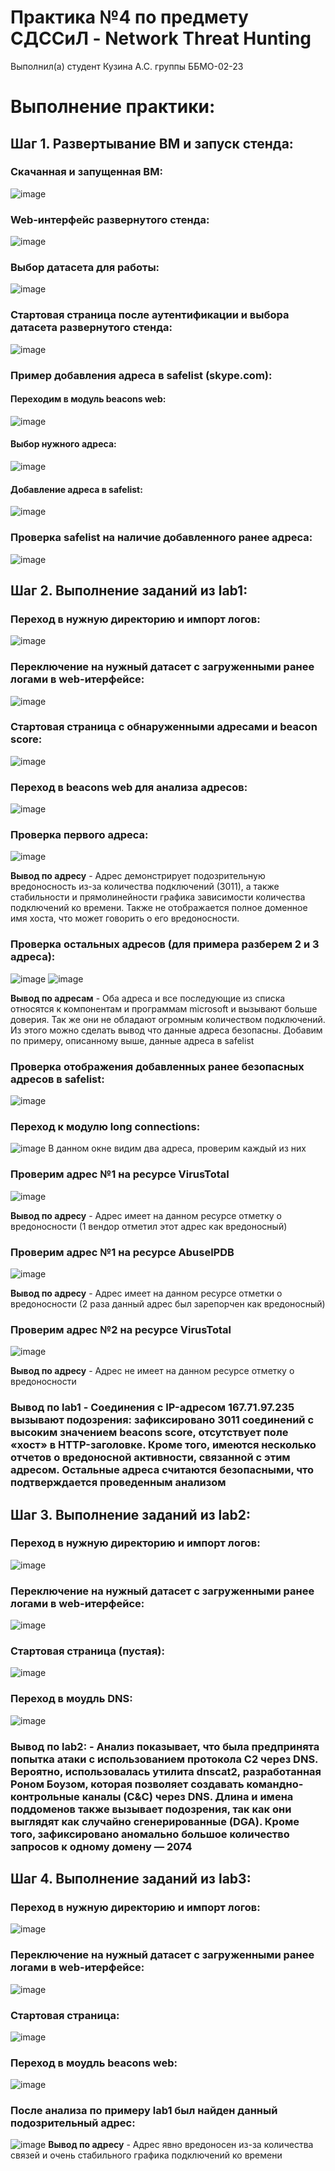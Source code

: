 # **Практика №4 по предмету СДССиЛ - Network Threat Hunting**
Выполнил(а) студент Кузина А.С. группы ББМО-02-23
# **Выполнение практики:**
## **Шаг 1. Развертывание ВМ и запуск стенда:**
### **Скачанная и запущенная ВМ:**
![image](images/1.png)
### **Web-интерфейс развернутого стенда:**
![image](images/2.png)
### **Выбор датасета для работы:**
![image](images/3.png)
### **Стартовая страница после аутентификации и выбора датасета развернутого стенда:**
![image](images/4.png)
### **Пример добавления адреса в safelist (skype.com):**
#### **Переходим в модуль beacons web:**
![image](images/5.png)
#### **Выбор нужного адреса:**
![image](images/6.png)
#### **Добавление адреса в safelist:**
![image](images/7.png)
### **Проверка safelist на наличие добавленного ранее адреса:**
![image](images/8.png)
## **Шаг 2. Выполнение заданий из lab1:**
### **Переход в нужную директорию и импорт логов:**
![image](images/9.png)
### **Переключение на нужный датасет с загруженными ранее логами в web-итерфейсе:**
![image](images/10.png)
### **Стартовая страница с обнаруженными адресами и beacon score:**
![image](images/11.png)
### **Переход в beacons web для анализа адресов:**
![image](images/12.png)
### **Проверка первого адреса:**
![image](images/12.png)

**Вывод по адресу** - Адрес демонстрирует подозрительную вредоносность из-за количества подключений (3011), а также стабильности и прямолинейности графика зависимости количества подключений ко времени. Также не отображается полное доменное имя хоста, что может говорить о его вредоносности.
### **Проверка остальных адресов (для примера разберем 2 и 3 адреса):**
![image](images/13.png)
![image](images/14.png)

**Вывод по адресам** - Оба адреса и все последующие из списка относятся к компонентам и программам microsoft и вызывают больше доверия. Так же они не обладают огромным количеством подключений. Из этого можно сделать вывод что данные адреса безопасны. Добавим по примеру, описанному выше, данные адреса в safelist
### **Проверка отображения добавленных ранее безопасных адресов в safelist:**
![image](images/15.png)
### **Переход к модулю long connections:**
![image](images/16.png)
В данном окне видим два адреса, проверим каждый из них
### **Проверим адрес №1 на ресурсе VirusTotal**
![image](images/17.png)

**Вывод по адресу** - Адрес имеет на данном ресурсе отметку о вредоносности (1 вендор отметил этот адрес как вредоносный)
### **Проверим адрес №1 на ресурсе AbuselPDB**
![image](images/18.png)

**Вывод по адресу** - Адрес имеет на данном ресурсе отметки о вредоносности (2 раза данный адрес был зарепорчен как вредоносный)
### **Проверим адрес №2 на ресурсе VirusTotal**
![image](images/19.png)

**Вывод по адресу** - Адрес не имеет на данном ресурсе отметку о вредоносности
### **Вывод по lab1** - Соединения с IP-адресом 167.71.97.235 вызывают подозрения: зафиксировано 3011 соединений с высоким значением beacons score, отсутствует поле «хост» в HTTP-заголовке. Кроме того, имеются несколько отчетов о вредоносной активности, связанной с этим адресом. Остальные адреса считаются безопасными, что подтверждается проведенным анализом
## **Шаг 3. Выполнение заданий из lab2:**
### **Переход в нужную директорию и импорт логов:**
![image](images/20.png)
### **Переключение на нужный датасет с загруженными ранее логами в web-итерфейсе:**
![image](images/21.png)
### **Стартовая страница (пустая):**
![image](images/22.png)
### **Переход в моудль DNS:**
![image](images/23.png)
### **Вывод по lab2:** - Анализ показывает, что была предпринята попытка атаки с использованием протокола C2 через DNS. Вероятно, использовалась утилита dnscat2, разработанная Роном Боузом, которая позволяет создавать командно-контрольные каналы (C&C) через DNS. Длина и имена поддоменов также вызывает подозрения, так как они выглядят как случайно сгенерированные (DGA). Кроме того, зафиксировано аномально большое количество запросов к одному домену — 2074
## **Шаг 4. Выполнение заданий из lab3:**
### **Переход в нужную директорию и импорт логов:**
![image](images/24.png)
### **Переключение на нужный датасет с загруженными ранее логами в web-итерфейсе:**
![image](images/25.png)
### **Стартовая страница:**
![image](images/26.png)
### **Переход в моудль beacons web:**
![image](images/27.png)
### **После анализа по примеру lab1 был найден данный подозрительный адрес:**
![image](images/28.png)
**Вывод по адресу** - Адрес явно вредоносен из-за количества связей и очень стабильного графика подключений ко времени
